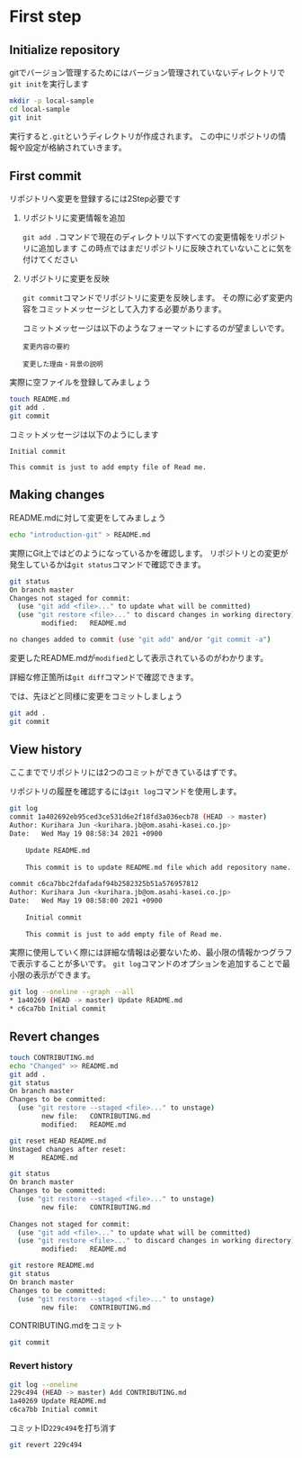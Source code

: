 # First step

## Initialize repository

gitでバージョン管理するためにはバージョン管理されていないディレクトリで`git init`を実行します

```bash
mkdir -p local-sample
cd local-sample
git init
```

実行すると`.git`というディレクトリが作成されます。
この中にリポジトリの情報や設定が格納されていきます。

## First commit

リポジトリへ変更を登録するには2Step必要です

1. リポジトリに変更情報を追加

    `git add .`コマンドで現在のディレクトリ以下すべての変更情報をリポジトリに追加します
    この時点ではまだリポジトリに反映されていないことに気を付けてください

2. リポジトリに変更を反映

    `git commit`コマンドでリポジトリに変更を反映します。
    その際に必ず変更内容をコミットメッセージとして入力する必要があります。

    コミットメッセージは以下のようなフォーマットにするのが望ましいです。

    ```text
    変更内容の要約
    
    変更した理由・背景の説明
    ```

実際に空ファイルを登録してみましょう

``` bash
touch README.md
git add .
git commit
```

コミットメッセージは以下のようにします

```text
Initial commit

This commit is just to add empty file of Read me.
```

## Making changes

README.mdに対して変更をしてみましょう

```bash
echo "introduction-git" > README.md
```

実際にGit上ではどのようになっているかを確認します。
リポジトリとの変更が発生しているかは`git status`コマンドで確認できます。

```bash
git status
On branch master
Changes not staged for commit:
  (use "git add <file>..." to update what will be committed)
  (use "git restore <file>..." to discard changes in working directory)
        modified:   README.md

no changes added to commit (use "git add" and/or "git commit -a")
```

変更したREADME.mdが`modified`として表示されているのがわかります。

詳細な修正箇所は`git diff`コマンドで確認できます。

では、先ほどと同様に変更をコミットしましょう

``` bash
git add .
git commit
```

## View history

ここまででリポジトリには2つのコミットができているはずです。

リポジトリの履歴を確認するには`git log`コマンドを使用します。

```bash
git log
commit 1a402692eb95ced3ce531d6e2f18fd3a036ecb78 (HEAD -> master)      
Author: Kurihara Jun <kurihara.jb@om.asahi-kasei.co.jp>               
Date:   Wed May 19 08:58:34 2021 +0900                                
                                                                      
    Update README.md                                                  
                                                                      
    This commit is to update README.md file which add repository name.
                                                                      
commit c6ca7bbc2fdafadaf94b2582325b51a576957812                       
Author: Kurihara Jun <kurihara.jb@om.asahi-kasei.co.jp>               
Date:   Wed May 19 08:58:00 2021 +0900                                
                                                                      
    Initial commit                                                    
                                                                      
    This commit is just to add empty file of Read me.                 
```

実際に使用していく際には詳細な情報は必要ないため、最小限の情報かつグラフで表示することが多いです。
`git log`コマンドのオプションを追加することで最小限の表示ができます。

```bash
git log --oneline --graph --all           
* 1a40269 (HEAD -> master) Update README.md
* c6ca7bb Initial commit                   
```

## Revert changes

```bash
touch CONTRIBUTING.md
echo "Changed" >> README.md
git add .
git status
On branch master                                   
Changes to be committed:                           
  (use "git restore --staged <file>..." to unstage)
        new file:   CONTRIBUTING.md                
        modified:   README.md                      
```

```bash
git reset HEAD README.md
Unstaged changes after reset:
M       README.md            
```

```bash
git status
On branch master                                                       
Changes to be committed:                                               
  (use "git restore --staged <file>..." to unstage)                    
        new file:   CONTRIBUTING.md                                    
                                                                       
Changes not staged for commit:                                         
  (use "git add <file>..." to update what will be committed)           
  (use "git restore <file>..." to discard changes in working directory)
        modified:   README.md                                          
```

``` bash
git restore README.md
git status
On branch master                                   
Changes to be committed:                           
  (use "git restore --staged <file>..." to unstage)
        new file:   CONTRIBUTING.md                
```

CONTRIBUTING.mdをコミット

```bash
git commit
```

### Revert history

```bash
git log --oneline
229c494 (HEAD -> master) Add CONTRIBUTING.md
1a40269 Update README.md                    
c6ca7bb Initial commit                      
```

コミットID`229c494`を打ち消す

```bash
git revert 229c494
```
